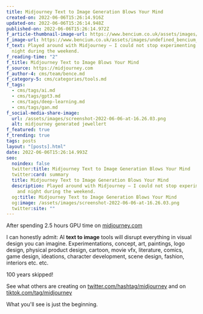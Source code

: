 ```yaml
---
title: Midjourney Text to Image Generation Blows Your Mind
created-on: 2022-06-06T15:26:14.916Z
updated-on: 2022-06-06T15:26:14.948Z
published-on: 2022-06-06T15:26:14.972Z
f_article-thumbnail-image-url: https://www.bencium.co.uk/assets/images/undefined_bencium_generative_designrsslerattractor2dflatletterbshapes.jpeg
f_image-url: https://www.bencium.co.uk/assets/images/undefined_bencium_generative_designfeigenbaumattractorshapegoldjewelleryluxurysymmetric-5.jpg
f_text: Played around with Midjourney – I could not stop experimenting day and
  night during the weekend.
f_reading-time: "2"
f_title: Midjourney Text to Image Blows Your Mind
f_source: https://midjourney.com
f_author-4: cms/team/bence.md
f_category-5: cms/categories/tools.md
f_tags:
  - cms/tags/ai.md
  - cms/tags/gpt3.md
  - cms/tags/deep-learning.md
  - cms/tags/gan.md
f_social-media-share-image:
  url: /assets/images/screenshot-2022-06-06-at-16.26.03.png
  alt: midjourney generated jewellert
f_featured: true
f_trending: true
tags: posts
layout: "[posts].html"
date: 2022-06-06T15:26:14.993Z
seo:
  noindex: false
  twitter:title: Midjourney Text to Image Generation Blows Your Mind
  twitter:card: summary
  title: Midjourney Text to Image Generation Blows Your Mind
  description: Played around with Midjourney – I could not stop experimenting day
    and night during the weekend.
  og:title: Midjourney Text to Image Generation Blows Your Mind
  og:image: /assets/images/screenshot-2022-06-06-at-16.26.03.png
  twitter:site: ""
---
```

After spending 2.5 hours GPU time on [midjourney.com](https://midjourney.com)

I can honestly admit: AI **text to image** tools will disrupt everything in visual design you can imagine. Experimentations, concept, art, paintings, logo design, physical product design, cartoon, movie vfx, literature, comics, game design, ideations, character development, scene design, fashion, interiors etc. etc.

100 years skipped!

See what others are creating on [twitter.com/hashtag/midjourney](https://www.tiktok.com/tag/midjourney?lang=en) and on[ tiktok.com/tag/midjourney](https://www.tiktok.com/tag/midjourney?lang=en)

What you'll see is just the beginning.